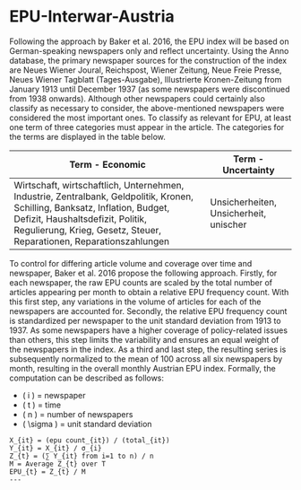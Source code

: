 # EPU-Interwar-Austria

Following the approach by Baker et al. 2016, the EPU index will be based on German-speaking newspapers only and reflect uncertainty. Using the Anno database, the primary newspaper sources for the construction of the index are Neues Wiener Joural, Reichspost, Wiener Zeitung, Neue Freie Presse, Neues Wiener Tagblatt (Tages-Ausgabe), Illustrierte Kronen-Zeitung from January 1913 until December 1937 (as some newspapers were discontinued from 1938 onwards). Although other newspapers could certainly also classify as necessary to consider, the above-mentioned newspapers were considered the most important ones. To classify as relevant for EPU, at least one term of three categories must appear in the article. The categories for the terms are displayed in the table below.

| **Term - Economic**                                                                                     | **Term - Uncertainty**                   |
|---------------------------------------------------------------------------------------------------------|------------------------------------------|
| Wirtschaft, wirtschaftlich, Unternehmen, Industrie, Zentralbank, Geldpolitik, Kronen, Schilling, Banksatz, Inflation, Budget, Defizit, Haushaltsdefizit, Politik, Regulierung, Krieg, Gesetz, Steuer, Reparationen, Reparationszahlungen | Unsicherheiten, Unsicherheit, unischer |

To control for differing article volume and coverage over time and newspaper, Baker et al. 2016 propose the following approach. Firstly, for each newspaper, the raw EPU counts are scaled by the total number of articles appearing per month to obtain a relative EPU frequency count. With this first step, any variations in the volume of articles for each of the newspapers are accounted for. Secondly, the relative EPU frequency count is standardized per newspaper to the unit standard deviation from 1913 to 1937. As some newspapers have a higher coverage of policy-related issues than others, this step limits the variability and ensures an equal weight of the newspapers in the index. As a third and last step, the resulting series is subsequently normalized to the mean of 100 across all six newspapers by month, resulting in the overall monthly Austrian EPU index. Formally, the computation can be described as follows:

- \( i \) = newspaper
- \( t \) = time
- \( n \) = number of newspapers
- \( \sigma \) = unit standard deviation

```plaintext
X_{it} = (epu count_{it}) / (total_{it})
Y_{it} = X_{it} / σ_{i}
Z_{t} = (∑ Y_{it} from i=1 to n) / n
M = Average Z_{t} over T
EPU_{t} = Z_{t} / M
---

